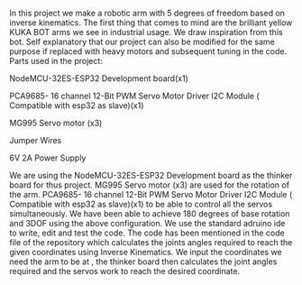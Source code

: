 In this project we make a robotic arm with 5 degrees of freedom based on inverse kinematics.
The first thing that comes to mind are the brilliant yellow KUKA BOT arms we see in industrial usage. We draw inspiration from this bot. Self explanatory that our project can also be modified for the same purpose if replaced with heavy motors and subsequent tuning in the code.
Parts used in the project:

NodeMCU-32ES-ESP32 Development board(x1)

PCA9685- 16 channel 12-Bit PWM Servo Motor Driver I2C Module ( Compatible with esp32 as slave)(x1)

MG995 Servo motor (x3)

Jumper Wires

6V 2A Power Supply


We are using the NodeMCU-32ES-ESP32 Development board as the thinker board for thus project.
MG995 Servo motor (x3) are used for the rotation of the arm.
PCA9685- 16 channel 12-Bit PWM Servo Motor Driver I2C Module ( Compatible with esp32 as slave)(x1) to be able to control all the servos simultaneously. We have been able to achieve 180 degrees of  base rotation and 3DOF using the above configuration.
We use the standard adruino ide to write, edit and test the code.
The code has been mentioned in the code file of the repository which calculates the joints angles required to reach the given coordinates using Inverse Kinematics.
We input the coordinates we need the arm to be at , the thinker board then calculates the joint angles required and the servos work to reach the desired coordinate.


